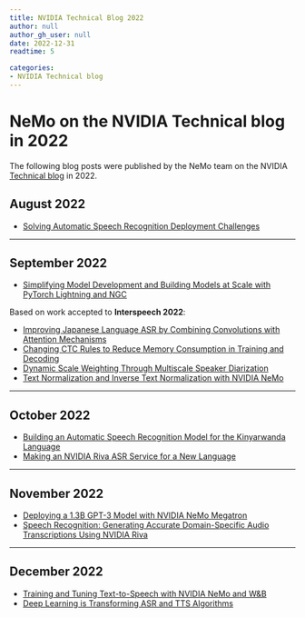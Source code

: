 ```yaml
---
title: NVIDIA Technical Blog 2022
author: null 
author_gh_user: null
date: 2022-12-31
readtime: 5

categories: 
- NVIDIA Technical blog 
---
```


# NeMo on the NVIDIA Technical blog in 2022

The following blog posts were published by the NeMo team on the NVIDIA [Technical blog](https://developer.nvidia.com/blog) in 2022.

## August 2022

* [Solving Automatic Speech Recognition Deployment Challenges](https://developer.nvidia.com/blog/solving-automatic-speech-recognition-deployment-challenges/)

-----

## September 2022
* [Simplifying Model Development and Building Models at Scale with PyTorch Lightning and NGC](https://developer.nvidia.com/blog/simplifying-model-development-and-building-models-at-scale-with-pytorch-lightning-and-ngc/)

Based on work accepted to **Interspeech 2022**:

* [Improving Japanese Language ASR by Combining Convolutions with Attention Mechanisms](https://developer.nvidia.com/blog/improving-japanese-language-asr-by-combining-convolutions-with-attention-mechanisms/)
* [Changing CTC Rules to Reduce Memory Consumption in Training and Decoding](https://developer.nvidia.com/blog/changing-ctc-rules-to-reduce-memory-consumption-in-training-and-decoding/)
* [Dynamic Scale Weighting Through Multiscale Speaker Diarization](https://developer.nvidia.com/blog/dynamic-scale-weighting-through-multiscale-speaker-diarization/)
* [Text Normalization and Inverse Text Normalization with NVIDIA NeMo](https://developer.nvidia.com/blog/text-normalization-and-inverse-text-normalization-with-nvidia-nemo/)
<!-- more -->
-----

## October 2022

* [Building an Automatic Speech Recognition Model for the Kinyarwanda Language](https://developer.nvidia.com/blog/building-an-automatic-speech-recognition-model-for-the-kinyarwanda-language/)
* [Making an NVIDIA Riva ASR Service for a New Language](https://developer.nvidia.com/blog/making-an-nvidia-riva-asr-service-for-a-new-language/)

-----

## November 2022

* [Deploying a 1.3B GPT-3 Model with NVIDIA NeMo Megatron](https://developer.nvidia.com/blog/deploying-a-1-3b-gpt-3-model-with-nvidia-nemo-megatron/)
* [Speech Recognition: Generating Accurate Domain-Specific Audio Transcriptions Using NVIDIA Riva](https://developer.nvidia.com/blog/speech-recognition-generating-accurate-transcriptions-using-riva/)

-----

## December 2022

* [Training and Tuning Text-to-Speech with NVIDIA NeMo and W&B](https://speech-ai-workshop-nvidia.wandb.events/?promo=NV-12-08&tr=true)
* [Deep Learning is Transforming ASR and TTS Algorithms](https://developer.nvidia.com/blog/deep-learning-is-transforming-asr-and-tts-algorithms/)


